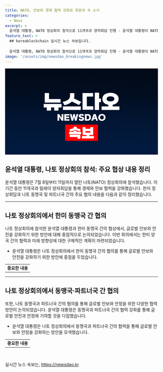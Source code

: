 ```yaml
---
title: NATO, 안보와 경제 협력 강화로 회원국 속 소식
categories:
  - News
excerpt: >
  윤석열 대통령, NATO 정상회의 참석으로 11개국과 양자회담 진행 - 윤석열 대통령이 NATO 정상회의에 참석하여 11개국과의 양자회담을 통해 경제와 안보 협력을 강화했습니다. 이는 한미 정상회담과 나토 동맹국·파트너국 간의 주요 협의를 요약한 카드뉴스입니다. 클릭하여 자세한 내용을 확인하세요!
feature_text: >
  ## koreablockchain 실시간 뉴스 속보입니다.

  윤석열 대통령, NATO 정상회의 참석으로 11개국과 양자회담 진행 - 윤석열 대통령이 NATO 정상회의에 참석하여 11개국과의 양자회담을 통해 경제와 안보 협력을 강화했습니다. 이는 한미 정상회담과 나토 동맹국·파트너국 간의 주요 협의를 요약한 카드뉴스입니다. 클릭하여 자세한 내용을 확인하세요!
image: '/assets/img/newsdao_breakingnews.jpg'
---
```


<p><img src="/assets/img/newsdao_breakingnews.jpg" alt="koreablockchain 속보" /></p>

<h2>윤석열 대통령, 나토 정상회의 참석: 주요 협상 내용 정리</h2>

<p data-ke-size="size16">윤석열 대통령은 7월 8일부터 11일까지 열린 나토(NATO) 정상회의에 참석했습니다. 이 기간 동안 11개국과 릴레이 양자회담을 통해 경제와 안보 협력을 강화했습니다. 한미 정상회담과 나토 동맹국 및 파트너국 간의 주요 협의 내용을 다음과 같이 정리했습니다.</p>

<hr>

<h2 data-ke-size="size26">나토 정상회의에서 한미 동맹국 간 협의</h2>

<p data-ke-size="size16">나토 정상회의에 참석한 윤석열 대통령과 한미 동맹국 간의 협상에서, 글로벌 안보와 안전을 강화하기 위한 방안에 대해 중점적으로 논의되었습니다. 이번 회의에서는 한미 양국 간의 협력과 미래 방향성에 대한 구체적인 계획이 마련되었습니다.</p>

<ul>
  <li>윤석열 대통령은 나토 정상회의에서 한미 동맹국 간의 협의를 통해 글로벌 안보와 안전을 강화하기 위한 방안에 중점을 두었습니다.</li>
</ul>

<table>
  <tr>
    <td style="text-align: center; height: 17px;"><b>중요한 내용</b></td>
  </tr>
</table>

<hr>

<h2 data-ke-size="size26">나토 정상회의에서 동맹국·파트너국 간 협의</h2>

<p data-ke-size="size16">또한, 나토 동맹국과 파트너국 간의 협의를 통해 글로벌 안보와 안정을 위한 다양한 협력 방안이 논의되었습니다. 윤석열 대통령은 동맹국과 파트너국 간의 협력 강화를 통해 글로벌 안전과 안정에 기여할 것을 다짐했습니다.</p>

<ul>
  <li>윤석열 대통령은 나토 정상회의에서 동맹국과 파트너국 간의 협력을 통해 글로벌 안보와 안정을 강화하는 방안을 모색했습니다.</li>
</ul>

<table>
  <tr>
    <td style="text-align: center; height: 17px;"><b>중요한 내용</b></td>
  </tr>
</table>

<p data-ke-size="size16">&nbsp;</p>
실시간 뉴스 속보는, <a href="https://newsdao.kr" rel="dofollow">https://newsdao.kr</a>


